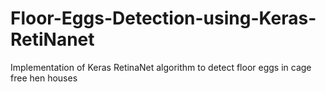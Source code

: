 # Floor-Eggs-Detection-using-Keras-RetiNanet
Implementation of Keras RetinaNet algorithm to detect floor eggs in cage free hen houses 

